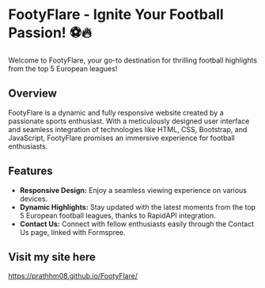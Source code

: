 # FootyFlare - Ignite Your Football Passion! ⚽🔥

Welcome to FootyFlare, your go-to destination for thrilling football highlights from the top 5 European leagues!

## Overview

FootyFlare is a dynamic and fully responsive website created by a passionate sports enthusiast. With a meticulously designed user interface and seamless integration of technologies like HTML, CSS, Bootstrap, and JavaScript, FootyFlare promises an immersive experience for football enthusiasts.

## Features

- **Responsive Design:** Enjoy a seamless viewing experience on various devices.
- **Dynamic Highlights:** Stay updated with the latest moments from the top 5 European football leagues, thanks to RapidAPI integration.
- **Contact Us:** Connect with fellow enthusiasts easily through the Contact Us page, linked with Formspree.

## Visit my site here
https://prathhm08.github.io/FootyFlare/
